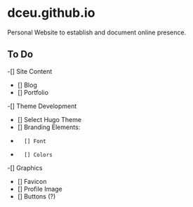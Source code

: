 # dceu.github.io
Personal Website to establish and document online presence.

## To Do
-[] Site Content 
-	[] Blog
-	[] Portfolio
	
-[] Theme Development
-	[] Select Hugo Theme
-	[] Branding Elements:
-		[] Font
-		[] Colors
-[] Graphics
-	[] Favicon
-	[] Profile Image
-	[] Buttons (?)

